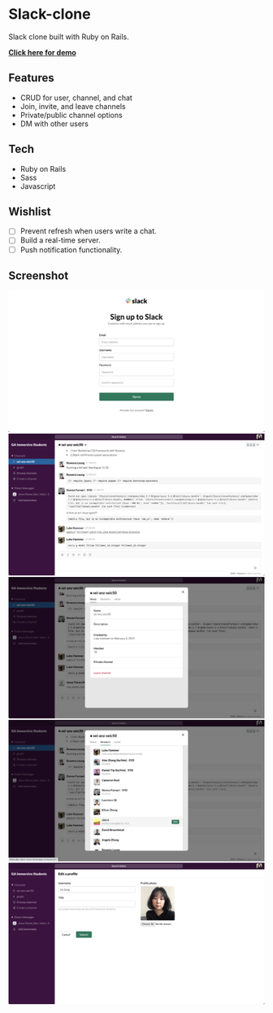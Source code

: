 # Slack-clone

Slack clone built with Ruby on Rails.

**[Click here for demo](https://jia-slack-clone.herokuapp.com/)**

## Features

- CRUD for user, channel, and chat
- Join, invite, and leave channels
- Private/public channel options
- DM with other users

## Tech

- Ruby on Rails
- Sass
- Javascript

## Wishlist

- [ ] Prevent refresh when users write a chat.
- [ ] Build a real-time server.
- [ ] Push notification functionality.

## Screenshot

![Screenshot](screenshot1.png)
![Screenshot](screenshot2.png)
![Screenshot](screenshot3.png)
![Screenshot](screenshot4.png)
![Screenshot](screenshot5.png)
